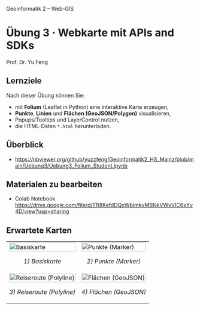 Geoinformatik 2 – Web-GIS
# Übung 3 · Webkarte mit APIs and SDKs
Prof. Dr. Yu Feng

## Lernziele
Nach dieser Übung können Sie:
- mit **Folium** (Leaflet in Python) eine interaktive Karte erzeugen,
- **Punkte**, **Linien** und **Flächen (GeoJSON/Polygon)** visualisieren,
- Popups/Tooltips und LayerControl nutzen,
- die HTML-Daten `*.html` herunterladen.

## Überblick
- https://nbviewer.org/github/yuzzfeng/Geoinformatik2_HS_Mainz/blob/main/Uebung3/Uebung3_Folium_Student.ipynb

## Materialen zu bearbeiten
- Colab Notebook https://drive.google.com/file/d/1Tt8KefdDQxWbimkvMBNkVWvVIC6xYv4D/view?usp=sharing

## Erwartete Karten

<table>
  <tr>
    <td>
      <a target="_blank" rel="noopener" href="https://nbviewer.org/github/yuzzfeng/Geoinformatik2_HS_Mainz/blob/main/Uebung2/maps/map_1_basiskarte.html">
        <img src="https://raw.githubusercontent.com/yuzzfeng/Geoinformatik2_HS_Mainz/main/Uebung2/previews/map_1.png" alt="Basiskarte" width="100%">
      </a>
      <p align="center"><em>1) Basiskarte</em></p>
    </td>
    <td>
      <a target="_blank" rel="noopener" href="https://nbviewer.org/github/yuzzfeng/Geoinformatik2_HS_Mainz/blob/main/Uebung2/maps/map_2_punkte.html">
        <img src="https://raw.githubusercontent.com/yuzzfeng/Geoinformatik2_HS_Mainz/main/Uebung2/previews/map_2.png" alt="Punkte (Marker)" width="100%">
      </a>
      <p align="center"><em>2) Punkte (Marker)</em></p>
    </td>
  </tr>
  <tr>
    <td>
      <a target="_blank" rel="noopener" href="https://nbviewer.org/github/yuzzfeng/Geoinformatik2_HS_Mainz/blob/main/Uebung2/maps/map_3_reiseroute.html">
        <img src="https://raw.githubusercontent.com/yuzzfeng/Geoinformatik2_HS_Mainz/main/Uebung2/previews/map_3.png" alt="Reiseroute (Polyline)" width="100%">
      </a>
      <p align="center"><em>3) Reiseroute (Polyline)</em></p>
    </td>
    <td>
      <a target="_blank" rel="noopener" href="https://nbviewer.org/github/yuzzfeng/Geoinformatik2_HS_Mainz/blob/main/Uebung2/maps/map_4_flaechen_online.html">
        <img src="https://raw.githubusercontent.com/yuzzfeng/Geoinformatik2_HS_Mainz/main/Uebung2/previews/map_4.png" alt="Flächen (GeoJSON)" width="100%">
      </a>
      <p align="center"><em>4) Flächen (GeoJSON)</em></p>
    </td>
  </tr>
</table>